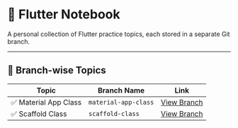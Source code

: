 # 📘 Flutter Notebook

A personal collection of Flutter practice topics, each stored in a separate Git branch.

---

## 📂 Branch-wise Topics

| Topic             | Branch Name            | Link                                                                 |
|------------------|------------------------|----------------------------------------------------------------------|
| ✅ Material App Class | `material-app-class`               | [View Branch](https://github.com/monir996/flutter-notebook/tree/material-app-class) |
| ✅ Scaffold Class | `scaffold-class`               | [View Branch](https://github.com/monir996/flutter-notebook/tree/scaffold-class) |

